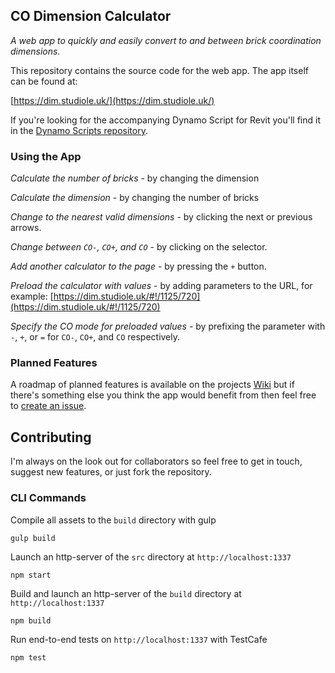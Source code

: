 ## CO Dimension Calculator

*A web app to quickly and easily convert to and between brick coordination dimensions.*

This repository contains the source code for the web app. The app itself can be found at:

[https://dim.studiole.uk/](https://dim.studiole.uk/)

If you're looking for the accompanying Dynamo Script for Revit you'll find it in the [Dynamo Scripts repository](https://github.com/StudioLE/DynamoScripts).

### Using the App

*Calculate the number of bricks* - by changing the dimension

*Calculate the dimension* - by changing the number of bricks

*Change to the nearest valid dimensions* - by clicking the next or previous arrows.

*Change between `CO-`, `CO+`, and `CO`* - by clicking on the selector.

*Add another calculator to the page* - by pressing the `+` button.

*Preload the calculator with values* - by adding parameters to the URL, for example: [https://dim.studiole.uk/#!/1125/720](https://dim.studiole.uk/#!/1125/720)

*Specify the CO mode for preloaded values* - by prefixing the parameter with `-`, `+`, or `=` for `CO-`, `CO+`, and `CO` respectively.

### Planned Features

A roadmap of planned features is available on the projects [Wiki](https://github.com/StudioLE/CODimensionCalculator/wiki) but if there's something else you think the app would benefit from then feel free to [create an issue](https://github.com/StudioLE/CODimensionCalculator/issues/new).


## Contributing

I'm always on the look out for collaborators so feel free to get in touch, suggest new features, or just fork the repository.

### CLI Commands

Compile all assets to the `build` directory with gulp
```
gulp build
```

Launch an http-server of the `src` directory at `http://localhost:1337`
```
npm start
```

Build and launch an http-server of the `build` directory at `http://localhost:1337`
```
npm build
```

Run end-to-end tests on `http://localhost:1337` with TestCafe
```
npm test
```
